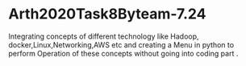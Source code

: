 # Arth2020Task8Byteam-7.24
Integrating concepts of different technology like Hadoop, docker,Linux,Networking,AWS etc and creating a Menu in python to perform Operation of these concepts without going into coding part 
.
